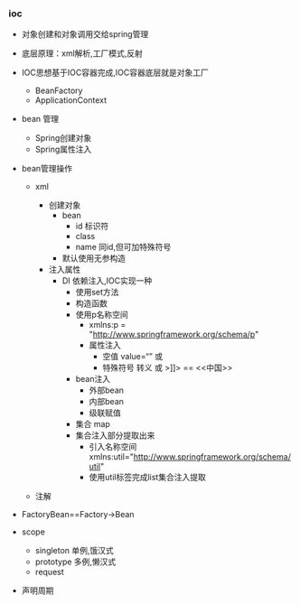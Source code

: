 ### ioc
* 对象创建和对象调用交给spring管理
* 底层原理：xml解析,工厂模式,反射

* IOC思想基于IOC容器完成,IOC容器底层就是对象工厂
  - BeanFactory
  - ApplicationContext
  
* bean 管理  
  - Spring创建对象
  - Spring属性注入
* bean管理操作
  - xml
    - 创建对象
      - bean
        - id 标识符
        - class
        - name 同id,但可加特殊符号
      - 默认使用无参构造
    - 注入属性
      - DI 依赖注入,IOC实现一种
        - 使用set方法
        - 构造函数
        - 使用p名称空间
          - xmlns:p = "http://www.springframework.org/schema/p"
          - 属性注入
            - 空值 value=“” 或 <null></null>
            - 特殊符号 转义 或 <![CDATA[<<中国>>]]> == <<中国>>
        - bean注入
          - 外部bean
          - 内部bean
          - 级联赋值
        - 集合 map
        - 集合注入部分提取出来
          - 引入名称空间 xmlns:util="http://www.springframework.org/schema/util"
          - 使用util标签完成list集合注入提取
    
  - 注解
  
* FactoryBean==Factory->Bean
* scope
  - singleton  单例,饿汉式
  - prototype  多例,懒汉式
  - request
* 声明周期  